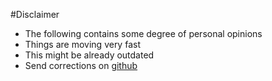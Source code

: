 #Disclaimer

* The following contains some degree of personal opinions
* Things are moving very fast
* This might be already outdated
* Send corrections on [github](https://github.com/MeanMilan/iojsvsnodejs) 

